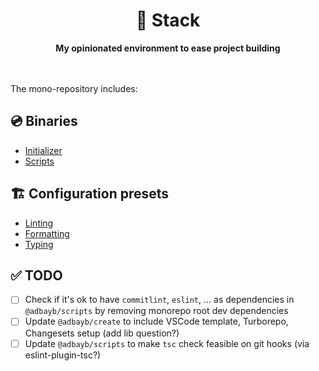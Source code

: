 <div align="center">
    <h1>🦦 Stack</h1>
    <strong>My opinionated environment to ease project building</strong>
</div>
<br>
<br>

The mono-repository includes:

## 💿 Binaries

-   [Initializer](./packages/create)
-   [Scripts](./packages/scripts)

## 🏗️ Configuration presets

-   [Linting](./packages/eslint-config)
-   [Formatting](./packages/prettier-config)
-   [Typing](./packages/ts-config)

## ✅ TODO

-   [ ] Check if it's ok to have `commitlint`, `eslint`, ... as dependencies in `@adbayb/scripts` by removing monorepo root dev dependencies
-   [ ] Update `@adbayb/create` to include VSCode template, Turborepo, Changesets setup (add lib question?)
-   [ ] Update `@adbayb/scripts` to make `tsc` check feasible on git hooks (via eslint-plugin-tsc?)
